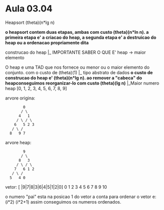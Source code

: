 # Aula 03.04

Heapsort                        (theta)(n*lg n)

**o heapsort contem duas etapas, ambas com custo (theta)(n*ln n). a primeira etapa e' a criacao do heap, a segunda etapa e' a destruicao do heap ou a ordenacao propriamente dita**

construcao do heap
                |_ IMPORTANTE SABER O QUE E'
heap -> maior elemento

O heap e uma TAD que nos fornece ou menor ou o maior elemento do conjunto. com o custo de (theta)(1)
              |_ tipo abstrato de dados
**o custo de construcao do heap e' (theta)(n\*lg n). ao remover a "cabeca" do heapconseguimos reorganizar-lo com custo (theta)(lg n)**
                                                                |_Maior numero
heap [0, 1, 2, 3, 4, 5, 6, 7, 8, 9]

arvore origina:
```
        0
       / \
      4   1
     / \ / \
    6   5 2 3
   / \ /
  8   9 7
```
arvore heap:
```
        9
       / \
      8   3
     / \ / \
    7   6 1 2
   / \ /
  5   4 0
```

vetor: [ |9|7|8|3|6|4|5|1|2|0]
        0 1 2 3 4 5 6 7 8 9 10

o numero "pai" esta na posicao 1 do vetor
a conta para ordenar o vetor e:
(i\*2)  (i\*2+1)
assim conseguimos os numeros ordenados.